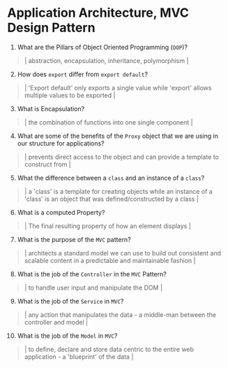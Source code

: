 # Application Architecture, MVC Design Pattern
01. What are the Pillars of Object Oriented Programming (`OOP`)?
  
  > | abstraction, encapsulation, inheritance, polymorphism |

02. How does `export` differ from `export default`?
  
  > | 'Export default' only exports a single value while 'export' allows multiple values to be exported |

03. What is Encapsulation?
  
  > | the combination of functions into one single component |

04. What are some of the benefits of the `Proxy` object that we are using in our structure for applications?
  
  > | prevents direct access to the object and can provide a template to construct from |

05. What the difference between a `class` and an instance of a `class`?
  
  > | a 'class' is a template for creating objects while an instance of a 'class' is an object that was defined/constructed by a class |

06. What is a computed Property?
  
  > | The final resulting property of how an element displays |

07. What is the purpose of the `MVC` pattern?
  
  > | architects a standard model we can use to build out consistent and scalable content in a predictable and maintainable fashion |

08. What is the job of the `Controller` in the `MVC` Pattern?
  
  > | to handle user input and manipulate the DOM |

09. What is the job of the `Service` in `MVC`?
  
  > | any action that manipulates the data - a middle-man between the controller and model |

10. What is the job of the `Model` in `MVC`?
  
  > | to define, declare and store data centric to the entire web application - a 'blueprint' of the data |
